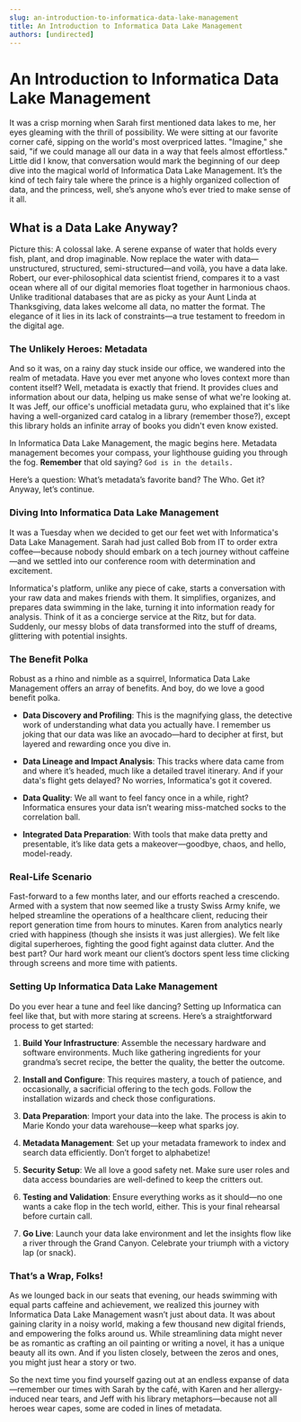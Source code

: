 ```yaml
---
slug: an-introduction-to-informatica-data-lake-management
title: An Introduction to Informatica Data Lake Management
authors: [undirected]
---
```



# An Introduction to Informatica Data Lake Management

It was a crisp morning when Sarah first mentioned data lakes to me, her eyes gleaming with the thrill of possibility. We were sitting at our favorite corner café, sipping on the world's most overpriced lattes. "Imagine," she said, "if we could manage all our data in a way that feels almost effortless." Little did I know, that conversation would mark the beginning of our deep dive into the magical world of Informatica Data Lake Management. It’s the kind of tech fairy tale where the prince is a highly organized collection of data, and the princess, well, she’s anyone who’s ever tried to make sense of it all.

## What is a Data Lake Anyway?

Picture this: A colossal lake. A serene expanse of water that holds every fish, plant, and drop imaginable. Now replace the water with data—unstructured, structured, semi-structured—and voilà, you have a data lake. Robert, our ever-philosophical data scientist friend, compares it to a vast ocean where all of our digital memories float together in harmonious chaos. Unlike traditional databases that are as picky as your Aunt Linda at Thanksgiving, data lakes welcome all data, no matter the format. The elegance of it lies in its lack of constraints—a true testament to freedom in the digital age.

### The Unlikely Heroes: Metadata

And so it was, on a rainy day stuck inside our office, we wandered into the realm of metadata. Have you ever met anyone who loves context more than content itself? Well, metadata is exactly that friend. It provides clues and information about our data, helping us make sense of what we're looking at. It was Jeff, our office's unofficial metadata guru, who explained that it's like having a well-organized card catalog in a library (remember those?), except this library holds an infinite array of books you didn't even know existed.

In Informatica Data Lake Management, the magic begins here. Metadata management becomes your compass, your lighthouse guiding you through the fog. **Remember** that old saying? `God is in the details.` 

Here’s a question: What’s metadata’s favorite band? The Who. Get it? Anyway, let’s continue.

### Diving Into Informatica Data Lake Management

It was a Tuesday when we decided to get our feet wet with Informatica's Data Lake Management. Sarah had just called Bob from IT to order extra coffee—because nobody should embark on a tech journey without caffeine—and we settled into our conference room with determination and excitement.

Informatica's platform, unlike any piece of cake, starts a conversation with your raw data and makes friends with them. It simplifies, organizes, and prepares data swimming in the lake, turning it into information ready for analysis. Think of it as a concierge service at the Ritz, but for data. Suddenly, our messy blobs of data transformed into the stuff of dreams, glittering with potential insights.

### The Benefit Polka

Robust as a rhino and nimble as a squirrel, Informatica Data Lake Management offers an array of benefits. And boy, do we love a good benefit polka.

- **Data Discovery and Profiling**: This is the magnifying glass, the detective work of understanding what data you actually have. I remember us joking that our data was like an avocado—hard to decipher at first, but layered and rewarding once you dive in. 

- **Data Lineage and Impact Analysis**: This tracks where data came from and where it’s headed, much like a detailed travel itinerary. And if your data's flight gets delayed? No worries, Informatica's got it covered.

- **Data Quality**: We all want to feel fancy once in a while, right? Informatica ensures your data isn’t wearing miss-matched socks to the correlation ball.

- **Integrated Data Preparation**: With tools that make data pretty and presentable, it’s like data gets a makeover—goodbye, chaos, and hello, model-ready.

### Real-Life Scenario

Fast-forward to a few months later, and our efforts reached a crescendo. Armed with a system that now seemed like a trusty Swiss Army knife, we helped streamline the operations of a healthcare client, reducing their report generation time from hours to minutes. Karen from analytics nearly cried with happiness (though she insists it was just allergies). We felt like digital superheroes, fighting the good fight against data clutter. And the best part? Our hard work meant our client’s doctors spent less time clicking through screens and more time with patients.

### Setting Up Informatica Data Lake Management

Do you ever hear a tune and feel like dancing? Setting up Informatica can feel like that, but with more staring at screens. Here’s a straightforward process to get started:

1. **Build Your Infrastructure**: Assemble the necessary hardware and software environments. Much like gathering ingredients for your grandma’s secret recipe, the better the quality, the better the outcome.

2. **Install and Configure**: This requires mastery, a touch of patience, and occasionally, a sacrificial offering to the tech gods. Follow the installation wizards and check those configurations.

3. **Data Preparation**: Import your data into the lake. The process is akin to Marie Kondo your data warehouse—keep what sparks joy.

4. **Metadata Management**: Set up your metadata framework to index and search data efficiently. Don’t forget to alphabetize! 

5. **Security Setup**: We all love a good safety net. Make sure user roles and data access boundaries are well-defined to keep the critters out.

6. **Testing and Validation**: Ensure everything works as it should—no one wants a cake flop in the tech world, either. This is your final rehearsal before curtain call.

7. **Go Live**: Launch your data lake environment and let the insights flow like a river through the Grand Canyon. Celebrate your triumph with a victory lap (or snack).

### That’s a Wrap, Folks!

As we lounged back in our seats that evening, our heads swimming with equal parts caffeine and achievement, we realized this journey with Informatica Data Lake Management wasn’t just about data. It was about gaining clarity in a noisy world, making a few thousand new digital friends, and empowering the folks around us. While streamlining data might never be as romantic as crafting an oil painting or writing a novel, it has a unique beauty all its own. And if you listen closely, between the zeros and ones, you might just hear a story or two.

So the next time you find yourself gazing out at an endless expanse of data—remember our times with Sarah by the café, with Karen and her allergy-induced near tears, and Jeff with his library metaphors—because not all heroes wear capes, some are coded in lines of metadata.